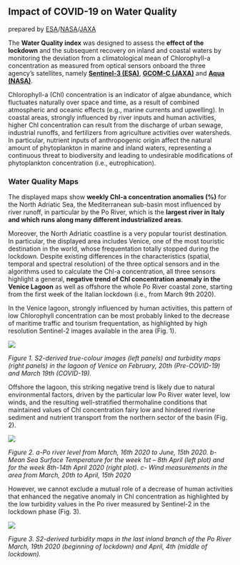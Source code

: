 ## Impact of COVID-19 on Water Quality

prepared by [ESA](https://www.esa.int)/[NASA](https://www.nasa.gov)/[JAXA](https://global.jaxa.jp/) 

The **Water Quality index** was designed to assess the **effect of the lockdown** and the subsequent recovery on inland and coastal waters by monitoring the deviation from a climatological mean of Chlorophyll-a concentration as measured from optical sensors onboard the three agency’s satellites, namely **[Sentinel-3 (ESA)](http://www.esa.int/Applications/Observing_the_Earth/Copernicus/Sentinel-3)**, **[GCOM-C (JAXA)](https://global.jaxa.jp/projects/sat/gcom_c/)** and **[Aqua (NASA)](https://oceancolor.gsfc.nasa.gov/data/aqua/)**.

Chlorophyll-a (Chl) concentration is an indicator of algae abundance, which fluctuates naturally over space and time, as a result of combined atmospheric and oceanic effects (e.g., marine currents and upwelling). In coastal areas, strongly influenced by river inputs and human activities, higher Chl concentration can result from the discharge of urban sewage, industrial runoffs, and fertilizers from agriculture activities over watersheds. In particular, nutrient inputs of anthropogenic origin affect the natural amount of phytoplankton in marine and inland waters, representing a continuous threat to biodiversity and leading to undesirable modifications of phytoplankton concentration (i.e., eutrophication). 

### Water Quality Maps

The displayed maps show **weekly Chl-a concentration anomalies (%)** for the North Adriatic Sea, the Mediterranean sub-basin most influenced by river runoff, in particular by the Po River, which is the **largest river in Italy and which runs along many different industrialized areas**. 

Moreover, the North Adriatic coastline is a very popular tourist destination. In particular, the displayed area includes Venice, one of the most touristic destination in the world, whose frequentation totally stopped during the lockdown. 
Despite existing differences in the characteristics (spatial, temporal and spectral resolution) of the three optical sensors and in the algorithms used to calculate the Chl-a concentration,  all three sensors highlight a general, **negative trend of Chl concentration anomaly in the Venice Lagoon** as well as offshore the whole Po River coastal zone, starting from the first week of the Italian lockdown (i.e., from March 9th 2020).

In the Venice lagoon, strongly influenced by human activities, this pattern of low Chlorophyll concentration can be most probably linked to the decrease of maritime traffic and tourism frequentation, as highlighted by high resolution Sentinel-2 images available in the area (Fig. 1). 


![](/data/trilateral/WQ_Figure1.png)

*Figure 1. S2-derived true-colour images (left panels) and turbidity maps (right panels) in the lagoon of Venice on February, 20th (Pre-COVID-19) and March 19th (COVID-19).*


Offshore the lagoon, this striking negative trend is likely due to natural environmental factors, driven by the particular low Po River water level, low winds, and the resulting well-stratified thermohaline conditions that maintained values of Chl concentration fairy low and hindered riverine sediment and nutrient transport from the northern sector of the basin (Fig. 2). 

![](/data/trilateral/WQ_Figure2.png)

*Figure 2. a-Po river level from March, 16th 2020 to June, 15th 2020. b- Mean Sea Surface Temperature for the  week 1st – 8th April (left plot) and for the week 8th-14th April 2020 (right plot). c- Wind measurements in the area from March, 20th to April, 15th  2020*

However, we cannot exclude a mutual role of a decrease of human activities that enhanced the negative anomaly in Chl concentration as highlighted by the low turbidity values in the Po river measured by Sentinel-2 in the lockdown phase (Fig. 3).

![](/data/trilateral/WQ_Figure3.png)

*Figure 3. S2-derived turbidity maps in the last inland branch of the Po River March, 19th 2020 (beginning of lockdown) and April, 4th (middle of lockdown).*


